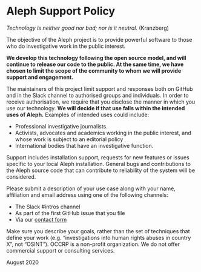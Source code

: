 # Aleph Support Policy

*Technology is neither good nor bad; nor is it neutral.* (Kranzberg)

The objective of the Aleph project is to provide powerful software to those who do investigative work in the public interest.

**We develop this technology following the open source model, and will continue to release our code to the public. At the same time, we have chosen to limit the scope of the community to whom we will provide support and engagement.**

The maintainers of this project limit support and responses both on GitHub and in the Slack channel to authorised groups and individuals. In order to receive authorisation, we require that you disclose the manner in which you use our technology. **We will decide if that use falls within the intended uses of Aleph.** Examples of intended uses could include:

* Professional investigative journalists.
* Activists, advocates and academics working in the public interest, and whose work is subject to an editorial policy
* International bodies that have an investigative function.

Support includes installation support, requests for new features or issues specific to your local Aleph installation. General bugs and contributions to the Aleph source code that can contribute to reliability of the system will be considered.

Please submit a description of your use case along with your name, affiliation and email address using one of the following channels:

* The Slack #intros channel
* As part of the first GitHub issue that you file
* Via our [contact form](https://requests.occrp.org/datadesk)

Make sure you describe your goals, rather than the set of techniques that define your work (e.g. “investigations into human rights abuses in country X”, not “OSINT”). OCCRP is a non-profit organization. We do not offer commercial support or consulting services.

August 2020

